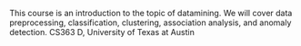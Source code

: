  This course is an introduction to the topic of datamining. We will cover data preprocessing, classification, clustering, association analysis, and anomaly detection. 
 CS363 D, University of Texas at Austin